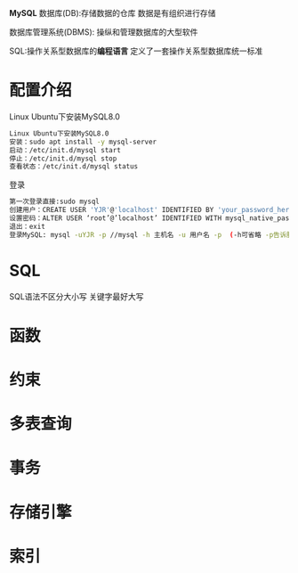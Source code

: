 **MySQL**
数据库(DB):存储数据的仓库 数据是有组织进行存储

数据库管理系统(DBMS): 操纵和管理数据库的大型软件

SQL:操作关系型数据库的**编程语言** 定义了一套操作关系型数据库统一标准
# 配置介绍
Linux Ubuntu下安装MySQL8.0
```bash
Linux Ubuntu下安装MySQL8.0
安装：sudo apt install -y mysql-server
启动：/etc/init.d/mysql start
停止：/etc/init.d/mysql stop
查看状态：/etc/init.d/mysql status
```
登录
```bash
第一次登录直接:sudo mysql
创建用户：CREATE USER 'YJR'@'localhost' IDENTIFIED BY 'your_password_here';
设置密码：ALTER USER ‘root’@’localhost’ IDENTIFIED WITH mysql_native_password BY ‘your_password_here’;
退出：exit
登录MySQL: mysql -uYJR -p //mysql -h 主机名 -u 用户名 -p  (-h可省略 -p告诉服务器将用密码登录 如果用户名密码为空 可忽略)
```
# SQL
SQL语法不区分大小写 关键字最好大写
# 函数

# 约束

# 多表查询

# 事务

# 存储引擎 

# 索引
